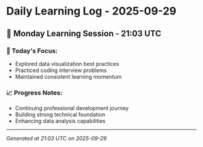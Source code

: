 # Daily Learning Log - 2025-09-29

## 📅 Monday Learning Session - 21:03 UTC

### 🎯 Today's Focus:
- Explored data visualization best practices
- Practiced coding interview problems
- Maintained consistent learning momentum

### 📈 Progress Notes:
- Continuing professional development journey
- Building strong technical foundation
- Enhancing data analysis capabilities

---
*Generated at 21:03 UTC on 2025-09-29*
